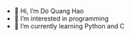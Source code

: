 - 👋 Hi, I’m Do Quang Hao
- 👀 I’m interested in programming
- 🌱 I’m currently learning Python and C
  

<!---
30-11-2004/30-11-2004 is a ✨ special ✨ repository because its `README.md` (this file) appears on your GitHub profile.
You can click the Preview link to take a look at your changes.
--->
